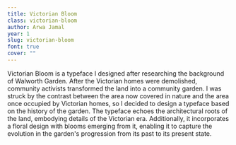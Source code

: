 ```yaml
---
title: Victorian Bloom
class: victorian-bloom
author: Arwa Jamal
year: 1
slug: victorian-bloom
font: true
cover: ""
---
```


Victorian Bloom is a typeface I designed after researching the background of Walworth Garden. After the Victorian homes were demolished, community activists transformed the land into a community garden. I was struck by the contrast between the area now covered in nature and the area once occupied by Victorian homes, so I decided to design a typeface based on the history of the garden. The typeface echoes the architectural roots of the land, embodying details of the Victorian era. Additionally, it incorporates a floral design with blooms emerging from it, enabling it to capture the evolution in the garden's progression from its past to its present state.
